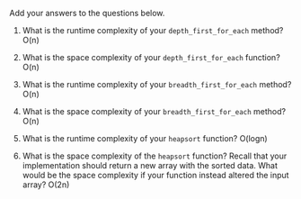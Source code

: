 Add your answers to the questions below.

1. What is the runtime complexity of your `depth_first_for_each` method?
O(n)

2. What is the space complexity of your `depth_first_for_each` function?
O(n)

3. What is the runtime complexity of your `breadth_first_for_each` method?
O(n)

4. What is the space complexity of your `breadth_first_for_each` method?
O(n)

5. What is the runtime complexity of your `heapsort` function?
O(logn)

6. What is the space complexity of the `heapsort` function? Recall that your implementation should return a new array with the sorted data. What would be the space complexity if your function instead altered the input array?
O(2n)
